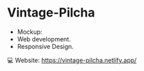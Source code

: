 # Vintage-Pilcha

* Mockup:
* Web development.
* Responsive Design.

 :computer: Website: https://vintage-pilcha.netlify.app/

